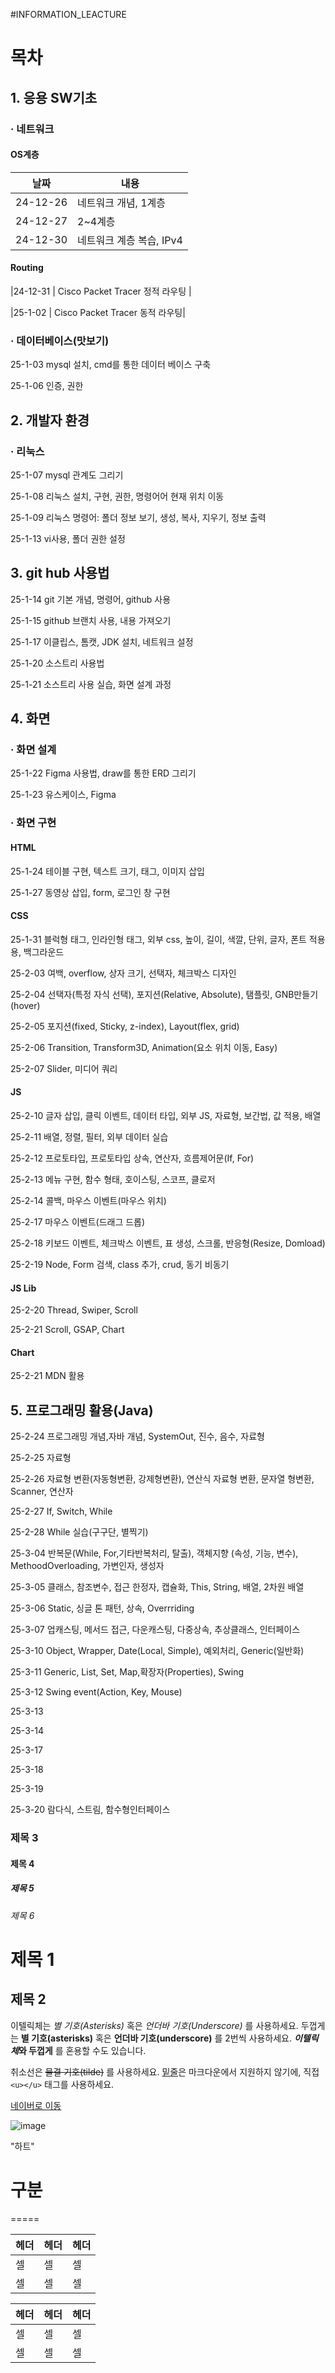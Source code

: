 #INFORMATION_LEACTURE


# 목차
## 1. 응용 SW기초
### · 네트워크
#### OS계층
날짜   |          내용
----------|-------------------------
24-12-26  |   네트워크 개념, 1계층 
24-12-27  |  2~4계층
24-12-30  | 네트워크 계층 복습, IPv4
#### Routing
|24-12-31 |   Cisco Packet Tracer 정적 라우팅 |<p>
|25-1-02 |    Cisco Packet Tracer 동적 라우팅|<p>
### · 데이터베이스(맛보기)
25-1-03     mysql 설치, cmd를 통한 데이터 베이스 구축<p>
25-1-06     인증, 권한

## 2. 개발자 환경
### · 리눅스
25-1-07     mysql 관계도 그리기<p>
25-1-08     리눅스 설치, 구현, 권한, 명령어어 현재 위치 이동<p>
25-1-09     리눅스 명령어: 폴더 정보 보기, 생성, 복사, 지우기, 정보 출력<p>
25-1-13     vi사용, 폴더 권한 설정<p>

## 3. git hub 사용법
25-1-14     git 기본 개념, 명령어, github 사용<p>
25-1-15     github 브랜치 사용, 내용 가져오기<p>
25-1-17     이클립스, 톰캣, JDK 설치, 네트워크 설정<p>
25-1-20     소스트리 사용법<p>
25-1-21     소스트리 사용 실습, 화면 설계 과정<p>

## 4. 화면
### · 화면 설계
25-1-22     Figma 사용법, draw를 통한 ERD 그리기<p>
25-1-23     유스케이스, Figma<p>
### · 화면 구현
#### HTML
25-1-24     테이블 구현, 텍스트 크기, 태그, 이미지 삽입<p>
25-1-27     동영상 삽입, form, 로그인 창 구현<p>
#### CSS
25-1-31     블럭형 태그, 인라인형 태그, 외부 css, 높이, 길이, 색깔, 단위, 글자, 폰트 적용용, 백그라운드<p>
25-2-03     여백, overflow, 상자 크기, 선택자, 체크박스 디자인<p>
25-2-04     선택자(특정 자식 선택), 포지션(Relative, Absolute), 탬플릿, GNB만들기(hover)<p>
25-2-05     포지션(fixed, Sticky, z-index), Layout(flex, grid)<p>
25-2-06     Transition, Transform3D, Animation(요소 위치 이동, Easy)<p>
25-2-07     Slider, 미디어 쿼리<p>
#### JS
25-2-10     글자 삽입, 클릭 이벤트, 데이터 타입, 외부 JS, 자료형, 보간법, 값 적용, 배열<p>
25-2-11     배열, 정렬, 필터, 외부 데이터 실습<p>
25-2-12     프로토타입, 프로토타입 상속, 연산자, 흐름제어문(If, For)<p>
25-2-13     메뉴 구현, 함수 형태, 호이스팅, 스코프, 클로저<p>
25-2-14     콜백, 마우스 이벤트(마우스 위치)<p>
25-2-17     마우스 이벤트(드래그 드롭)<p>
25-2-18     키보드 이벤트, 체크박스 이벤트, 표 생성, 스크롤, 반응형(Resize, Domload)<p>
25-2-19     Node, Form 검색, class 추가, crud, 동기 비동기<p>
#### JS Lib
25-2-20     Thread, Swiper, Scroll<p>
25-2-21     Scroll, GSAP, Chart<p>
#### Chart
25-2-21     MDN 활용<p>
## 5. 프로그래밍 활용(Java)
25-2-24     프로그래밍 개념,자바 개념, SystemOut, 진수, 음수, 자료형 <p>
25-2-25     자료형<p>
25-2-26     자료형 변환(자동형변환, 강제형변환), 연산식 자료형 변환, 문자열 형변환, Scanner, 연산자<p>
25-2-27     If, Switch, While<p>
25-2-28     While 실습(구구단, 별찍기)<p>
25-3-04     반복문(While, For,기타반복처리, 탈출), 객체지향 (속성, 기능, 변수), MethoodOverloading, 가변인자, 생성자<p>
25-3-05 클래스, 참조변수, 접근 한정자, 캡슐화, This, String, 배열, 2차원 배열<p>
25-3-06 Static, 싱글 톤 패턴, 상속, Overrriding<p>
25-3-07 업캐스팅, 메서드 접근, 다운캐스팅, 다중상속, 추상클래스, 인터페이스<p>
25-3-10 Object, Wrapper, Date(Local, Simple), 예외처리, Generic(일반화)<p>
25-3-11 Generic, List, Set, Map,확장자(Properties), Swing<p>
25-3-12 Swing event(Action, Key, Mouse)<p>
25-3-13 <p>
25-3-14 <p>
25-3-17 <p>
25-3-18 <p>
25-3-19 <p>
25-3-20 람다식, 스트림, 함수형인터페이스 <p>



### 제목 3
#### 제목 4
##### 제목 5
###### 제목 6


제목 1
======

제목 2
------


이텔릭체는 *별 기호(Asterisks)* 혹은 _언더바 기호(Underscore)_ 를 사용하세요.
두껍게는 **별 기호(asterisks)** 혹은 __언더바 기호(underscore)__ 를 2번씩 사용하세요.
__*이텔릭체*와 두껍게__ 를 혼용할 수도 있습니다.

취소선은 ~~물결 기호(tilde)~~ 를 사용하세요.
<u>밑줄</u>은 마크다운에서 지원하지 않기에, 직접 `<u></u>` 태그를 사용하세요.



[네이버로 이동](https://www.naver.com/)


![image](https://github.com/user-attachments/assets/4d865990-4cae-46cf-b376-771f086dbe0b)

"하트"


# 구분
=====

| 헤더 | 헤더 | 헤더 |
|---|---|---|
| 셀 | 셀 | 셀 |
| 셀 | 셀 | 셀 |

헤더 | 헤더 | 헤더
---|---|---
셀 | 셀 | 셀
셀 | 셀 | 셀
